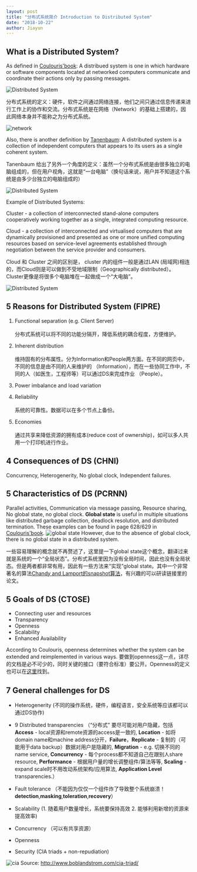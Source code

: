 ```yaml
---
layout: post
title: "分布式系统简介 Introduction to Distributed System"
date: "2018-10-22"
author: Jiayun
---
```


## What is a Distributed System?
As defined in [Coulouris'book](http://www.gecg.in/papers/ds5thedn.pdf):
A distribued system is one in which hardware or software components located at networked computers communicate and coordinate their actions only by passing messages.

![Distributed System](/myblog/assets/ds_concept.png)

分布式系统的定义：硬件，软件之间通过网络连接，他们之间只通过信息传递来进行工作上的协作和交流。分布式系统是在网络（Network）的基础上搭建的，因此网络本身并不能称之为分布式系统。

![network](/myblog/assets/network.png)

Also, there is another definition by [Tanenbaum](http://barbie.uta.edu/~jli/Resources/MapReduce&Hadoop/Distributed%20Systems%20Principles%20and%20Paradigms.pdf): A distributed system is a collection of independent computers that
appears to its users as a single coherent system.

Tanenbaum 给出了另外一个角度的定义：虽然一个分布式系统是由很多独立的电脑组成的，但在用户视角，这就是“一台电脑”（换句话来说，用户并不知道这个系统是由多少台独立的电脑组成的）

![Distributed System](/myblog/assets/ds_concept_2.png)

Example of Distributed Systems:

Cluster - a collection of interconnected stand-alone computers cooperatively
working together as a single, integrated computing resource.

Cloud - a collection of
interconnected and virtualised computers that are dynamically
provisioned and presented as one or more unified computing
resources based on service-level agreements established through
negotiation between the service provider and consumers.

Cloud 和 Cluster 之间的区别是， cluster 内的组件一般是通过LAN (局域网)相连的，而Cloud则是可以做到不受地域限制（Geographically distributed）。Cluster更像是将很多个电脑堆在一起做成一个“大电脑”。

![Distributed System](/myblog/assets/cluster_cloud.png)

## 5 **Reasons** for Distributed System (FIPRE)

1.  Functional separation (e.g. Client Server) <br><br>
分布式系统可以将不同的功能分隔开，降低系统的耦合程度，方便维护。<br>

2.  Inherent distribution <br><br>
维持固有的分布属性。分为Information和People两方面。在不同的网页中，不同的信息是由不同的人来维护的 （Information），而在一些协同工作中，不同的人（如医生，工程师等）可以通过DS来完成作业 （People）。

3.  Power imbalance and load variation

4.  Reliability<br><br>
系统的可靠性。数据可以在多个节点上备份。

5.  Economies<br><br>
通过共享来降低资源的拥有成本(reduce cost of ownership)，如可以多人共用一个打印机进行作业。

## 4 **Consequences** of DS (CHNI)
Concurrency, Heterogenerity, No global clock, Independent failures.

## 5 **Characteristics** of DS (PCRNN)
Parallel activities, Communication via message passing, Resource sharing, No global state, no global clock. **Global state** is useful in multiple situations like distributed garbage collection, deadlock resolution, and distributed termination. These examples can be found in page 628/629 in  [Coulouris'book](http://www.gecg.in/papers/ds5thedn.pdf).
![global state](/myblog/assets/global_state.png)
However, due to the absence of global clock, there is no global state in a distributed system.

一些容易理解的概念就不再赘述了，这里提一下global state这个概念，翻译过来就是系统的一个“全局状态”。分布式系统里因为没有全局时间，因此也没有全局状态。但是两者都非常有用，因此有一些方法来“实现”global state。其中一个非常著名的算法[Chandy and Lamport的snapshot算法](https://lamport.azurewebsites.net/pubs/chandy.pdf)，有兴趣的可以研读链接里的论文。

## 5 **Goals** of DS (CTOSE)
*  Connecting user and resources
*  Transparency
*  Openness
*  Scalability
*  Enhanced Availability<br>

According to Coulouris, openness determines whether the
system can be extended and reimplemented in various ways. 要做到openness这一点，详尽的文档是必不可少的，同时关键的接口（要符合标准）要公开。Openness的定义也可以在[这里](http://cse.csusb.edu/tongyu/courses/cs660/notes/chap1.php)找到。

##  7 General **challenges** for DS
*  Heterogenerity (不同的操作系统，硬件，编程语言，安全系统等应该都可以通过DS协作)

* 9 Distributed transparencies （“分布式” 要尽可能对用户隐藏，包括**Access** - local资源和remote资源的access是一致的, **Location** - 如将domain name和machine address分开，**Failure**，**Replicate** - 复制的（可能用于data backup）数据对用户是隐藏的, **Migration** - e.g. 切换不同的name service, **Concurrency** - 每个process都不知道自己在跟别人share resource, **Performance** - 根据用户量的增长调整组件/算法等等, **Scaling** - expand scale时不用改动系统架构/应用算法, **Application Level** transparencies.）

*  Fault tolerance （不能因为仅仅一个组件炸了导致整个系统崩溃！**detection**,**masking**,**toleration**,**recovery**）

*  Scalability (1. 随着用户数量增长，系统要保持高效 2. 能够利用新增的资源来提高效率)

*  Concurrency （可以有共享资源）

*  Openness

*  Security (CIA triads + non-repudiation)


![cia](/myblog/assets/cia.png)
Source: http://www.boblandstrom.com/cia-triad/
